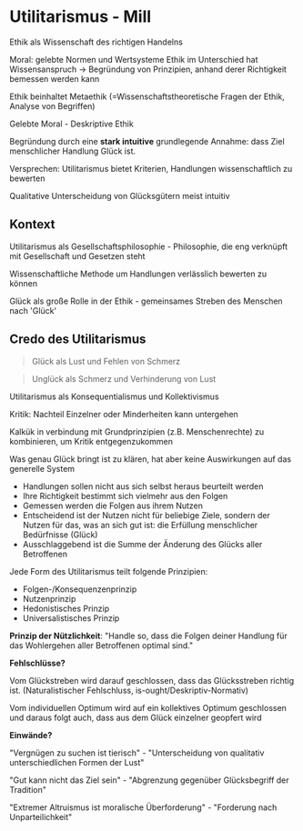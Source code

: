 # Utilitarismus - Mill

Ethik als Wissenschaft des richtigen Handelns

Moral: gelebte Normen und Wertsysteme
Ethik im Unterschied hat Wissensanspruch -> Begründung von Prinzipien, anhand derer Richtigkeit bemessen werden kann

Ethik beinhaltet Metaethik (=Wissenschaftstheoretische Fragen der Ethik, Analyse von Begriffen)

Gelebte Moral - Deskriptive Ethik

Begründung durch eine **stark intuitive** grundlegende Annahme: dass Ziel menschlicher Handlung Glück ist.

Versprechen: Utilitarismus bietet Kriterien, Handlungen wissenschaftlich zu bewerten

Qualitative Unterscheidung von Glücksgütern meist intuitiv

## Kontext

Utilitarismus als Gesellschaftsphilosophie - Philosophie, die eng verknüpft mit Gesellschaft und Gesetzen steht

Wissenschaftliche Methode um Handlungen verlässlich bewerten zu können

Glück als große Rolle in der Ethik - gemeinsames Streben des Menschen nach 'Glück'

## Credo des Utilitarismus

>Glück als Lust und Fehlen von Schmerz

>Unglück als Schmerz und Verhinderung von Lust

Utilitarismus als Konsequentialismus und Kollektivismus

Kritik: Nachteil Einzelner oder Minderheiten kann untergehen

Kalkük in verbindung mit Grundprinzipien (z.B. Menschenrechte) zu kombinieren, um Kritik entgegenzukommen

Was genau Glück bringt ist zu klären, hat aber keine Auswirkungen auf das generelle System


* Handlungen sollen nicht aus sich selbst heraus beurteilt werden
* Ihre Richtigkeit bestimmt sich vielmehr aus den Folgen
* Gemessen werden die Folgen aus ihrem Nutzen
* Entscheidend ist der Nutzen nicht für beliebige Ziele, sondern der Nutzen für das, was an sich gut ist: die Erfüllung menschlicher Bedürfnisse (Glück)
* Ausschlaggebend ist die Summe der Änderung des Glücks aller Betroffenen

Jede Form des Utilitarismus teilt folgende Prinzipien:

* Folgen-/Konsequenzenprinzip
* Nutzenprinzip
* Hedonistisches Prinzip
* Universalistisches Prinzip

**Prinzip der Nützlichkeit**: "Handle so, dass die Folgen deiner Handlung für das Wohlergehen aller Betroffenen optimal sind."

**Fehlschlüsse?**

Vom Glückstreben wird darauf geschlossen, dass das Glücksstreben richtig ist. (Naturalistischer Fehlschluss, is-ought/Deskriptiv-Normativ)

Vom individuellen Optimum wird auf ein kollektives Optimum geschlossen und daraus folgt auch, dass aus dem Glück einzelner geopfert wird

**Einwände?**

"Vergnügen zu suchen ist tierisch" - "Unterscheidung von qualitativ unterschiedlichen Formen der Lust"

"Gut kann nicht das Ziel sein" - "Abgrenzung gegenüber Glücksbegriff der Tradition"

"Extremer Altruismus ist moralische Überforderung" - "Forderung nach Unparteilichkeit"
